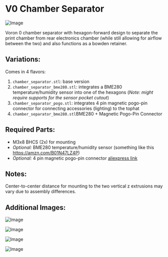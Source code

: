 # V0 Chamber Separator

![Image](./images/chamber_separator.png) 

Voron 0 chamber separator with hexagon-forward design to separate the print chamber from rear electronics chamber (while still allowing for airflow between the two) and also functions as a bowden retainer.

## Variations:
Comes in 4 flavors:
1. `chamber_separator.stl`: base version
2. `chamber_separator_bme280.stl`: integrates a BME280 temperature/humidity sensor into one of the hexagons (*Note: might require supports for the sensor pocket cutout*)
3. `chamber_separator_pogo.stl`: integrates 4 pin magnetic pogo-pin connector for connecting accessories (lighting) to the tophat
4. `chamber_separator_bme280.stl`BME280 + Magnetic Pogo-Pin Connector

## Required Parts:
* M3x8 BHCS (2x) for mounting
* *Optional:* BME280 temperature/humidity sensor (something like this https://amzn.com/B01N47LZ4P)
* *Optional:* 4 pin magnetic pogo-pin connector [aliexpress link](https://www.aliexpress.com/item/4000364241421.html?spm=a2g0s.9042311.0.0.7e564c4dXrh1B7)


## Notes: 
Center-to-center distance for mounting to the two vertical z extrusions may vary due to assembly differences.

## Additional Images:
![Image](./images/chamber_separator.png) 

![Image](./images/chamber_separator.png) 

![Image](./images/chamber_separator.png) 

![Image](./images/chamber_separator.png) 
